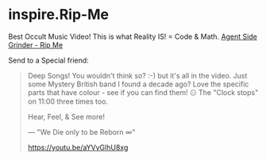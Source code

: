 # inspire.Rip-Me
Best Occult Music Video! This is what Reality IS! = Code &amp; Math. [Agent Side Grinder - Rip Me](https://youtu.be/aYVvGlhU8xg)

Send to a Special friend:
>Deep Songs! You wouldn't think so? :-) but it's all in the video. Just some Mystery British band I found a decade ago? Love the specific parts that have colour - see if you can find them! ۞
>The "Clock stops" on 11:00 three times too.
>
>Hear, Feel, & See more!
>
>— "We Die only to be Reborn ∞"
>
>https://youtu.be/aYVvGlhU8xg
